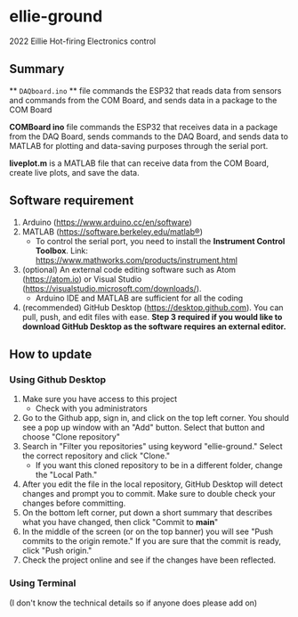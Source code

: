 # ellie-ground
2022 Eillie Hot-firing Electronics control

## Summary
** ``` DAQboard.ino ``` ** file commands the ESP32 that reads data from sensors and commands from the COM Board, and sends data in a package to the COM Board

**COMBoard ino** file commands the ESP32 that receives data in a package from the DAQ  Board, sends commands to the DAQ Board, and sends data to MATLAB for plotting and data-saving purposes through the serial port.

**liveplot.m** is a MATLAB file that can receive data from the COM Board, create live plots, and save the data.

## Software requirement
1. Arduino (https://www.arduino.cc/en/software)
2. MATLAB (https://software.berkeley.edu/matlab®)
    - To control the serial port, you need to install the **Instrument Control Toolbox**. Link: https://www.mathworks.com/products/instrument.html
3. (optional) An external code editing software such as Atom (https://atom.io) or Visual Studio (https://visualstudio.microsoft.com/downloads/).
    - Arduino IDE and MATLAB are sufficient for all the coding
4. (recommended) GitHub Desktop (https://desktop.github.com). You can pull, push, and edit files with ease. **Step 3 required if you would like to download GitHub Desktop as the software requires an external editor.**

## How to update
### Using Github Desktop
1. Make sure you have access to this project
    - Check with you administrators
2. Go to the Github app, sign in, and click on the top left corner. You should see a pop up window with an "Add" button. Select that button and choose "Clone repository"
3. Search in "Filter you repositories" using keyword "ellie-ground." Select the correct repository and click "Clone."
    - If you want this cloned repository to be in a different folder, change the "Local Path."
4. After you edit the file in the local repository, GitHub Desktop will detect changes and prompt you to commit. Make sure to double check your changes before committing.
5. On the bottom left corner, put down a short summary that describes what you have changed, then click "Commit to **main**"
6. In the middle of the screen (or on the top banner) you will see "Push commits to the origin remote." If you are sure that the commit is ready, click "Push origin."
6. Check the project online and see if the changes have been reflected.

### Using Terminal
(I don't know the technical details so if anyone does please add on)

